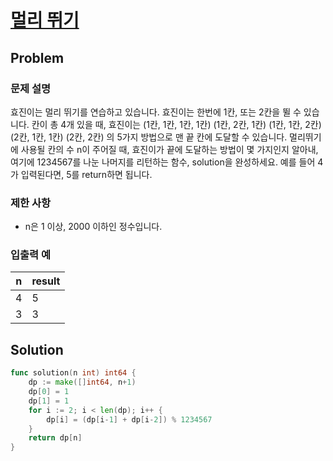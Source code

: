 # [멀리 뛰기](https://school.programmers.co.kr/learn/courses/30/lessons/12914)

## Problem

### 문제 설명

효진이는 멀리 뛰기를 연습하고 있습니다. 효진이는 한번에 1칸, 또는 2칸을 뛸 수 있습니다. 칸이 총 4개 있을 때, 효진이는
(1칸, 1칸, 1칸, 1칸)
(1칸, 2칸, 1칸)
(1칸, 1칸, 2칸)
(2칸, 1칸, 1칸)
(2칸, 2칸)
의 5가지 방법으로 맨 끝 칸에 도달할 수 있습니다. 멀리뛰기에 사용될 칸의 수 n이 주어질 때, 효진이가 끝에 도달하는 방법이 몇 가지인지 알아내, 여기에 1234567를 나눈 나머지를 리턴하는 함수, solution을 완성하세요. 예를 들어 4가 입력된다면, 5를 return하면 됩니다.

### 제한 사항

- n은 1 이상, 2000 이하인 정수입니다.

### 입출력 예

| n | result |
| -- | ---- |
| 4 | 5 |
| 3 | 3 |

## Solution

```go
func solution(n int) int64 {
	dp := make([]int64, n+1)
	dp[0] = 1
	dp[1] = 1
	for i := 2; i < len(dp); i++ {
		dp[i] = (dp[i-1] + dp[i-2]) % 1234567
	}
	return dp[n]
}
```